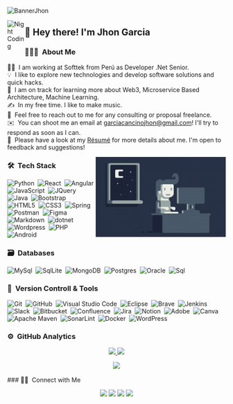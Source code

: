 ![BannerJhon](https://github.com/Lotware/Lotware/assets/14094848/8074ec84-2834-457f-8563-599f0c0cf914)

<img alt="Night Coding" src="./assets/Hand%20Wave.gif" width='40' align="left"/><h2 align="left">👋 Hey there! I'm Jhon Garcia</h2>


<!-- ## 👋 &nbsp;Hey there! I'm Aditya Kanoi -->

### 👨🏻‍💻 &nbsp;About Me

👨‍💻 &nbsp;I am working at Softtek from Perú as Developer .Net Senior.\
💡 &nbsp;I like to explore new technologies and develop software solutions and quick hacks.\
🌱 &nbsp;I am on track for learning more about Web3, Microservice Based Architecture, Machine Learning.\
✍️ &nbsp;In my free time. I like to make music.\
💬 &nbsp;Feel free to reach out to me for any consulting or proposal freelance.\
✉️ &nbsp;You can shoot me an email at garciacancinojhon@gmail.com! I'll try to respond as soon as I can.\
📄 &nbsp;Please have a look at my [Résumé](https://docs.google.com/document/d/1IROAiUFDh4UcRhzbuEp18aulq4vRCktu/edit) for more details about me. I'm open to feedback and suggestions!


<img alt="Night Coding" src="https://raw.githubusercontent.com/AVS1508/AVS1508/master/assets/Night-Coding.gif" align="right"/>

### 🛠 &nbsp;Tech Stack

![Python](https://img.shields.io/badge/python-3670A0?style=for-the-badge&logo=python&logoColor=ffdd54)&nbsp;
![React](https://img.shields.io/badge/React-%2361DAFB?style=for-the-badge&logo=react&logoColor=black)&nbsp;
![Angular](https://img.shields.io/badge/Angular-DD0031?style=for-the-badge&logo=angular&logoColor=white)&nbsp;
![JavaScript](https://img.shields.io/badge/javascript-%23323330.svg?style=for-the-badge&logo=javascript&logoColor=%23F7DF1E)&nbsp;
![JQuery](https://img.shields.io/badge/jQuery-0769AD?style=for-the-badge&logo=jquery&logoColor=white)&nbsp;
![Java](https://img.shields.io/badge/java-%23ED8B00.svg?style=for-the-badge&logo=java&logoColor=white)&nbsp;
![Bootstrap](https://img.shields.io/badge/bootstrap-%23563D7C.svg?style=for-the-badge&logo=bootstrap&logoColor=white)&nbsp;
![HTML5](https://img.shields.io/badge/html5-%23E34F26.svg?style=for-the-badge&logo=html5&logoColor=white)&nbsp;
![CSS3](https://img.shields.io/badge/css3-%231572B6.svg?style=for-the-badge&logo=css3&logoColor=white)&nbsp;
![Spring](https://img.shields.io/badge/spring-%236DB33F.svg?style=for-the-badge&logo=spring&logoColor=white)&nbsp;
![Postman](https://img.shields.io/badge/Postman-FF6C37?style=for-the-badge&logo=postman&logoColor=white)&nbsp;
![Figma](https://img.shields.io/badge/figma-%23F24E1E.svg?style=for-the-badge&logo=figma&logoColor=white)&nbsp;
![Markdown](https://img.shields.io/badge/markdown-%23000000.svg?style=for-the-badge&logo=markdown&logoColor=white)&nbsp;
![dotnet](https://img.shields.io/badge/-blue?style=for-the-badge&logo=dotnet&logoSize=auto)&nbsp;
![Wordpress](	https://img.shields.io/badge/Wordpress-21759B?style=for-the-badge&logo=wordpress&logoColor=white)&nbsp;
![PHP](https://img.shields.io/badge/PHP-777BB4?style=for-the-badge&logo=php&logoColor=white)&nbsp;
![Android](https://img.shields.io/badge/Android-%2334A853?style=for-the-badge&logo=android&logoColor=white)&nbsp;



### 🗃 &nbsp;Databases
![MySql](https://img.shields.io/badge/MySQL-00000F?style=for-the-badge&logo=mysql&logoColor=white)&nbsp;
![SqlLite](https://img.shields.io/badge/SQLite-07405E?style=for-the-badge&logo=sqlite&logoColor=white)&nbsp;
![MongoDB](https://img.shields.io/badge/MongoDB-%234ea94b.svg?style=for-the-badge&logo=mongodb&logoColor=white)&nbsp;
![Postgres](https://img.shields.io/badge/postgres-%23316192.svg?style=for-the-badge&logo=postgresql&logoColor=white)&nbsp;
![Oracle](https://img.shields.io/badge/Oracle-F80000?style=for-the-badge&logo=Oracle&logoColor=white)&nbsp;
![Sql](https://img.shields.io/badge/Microsoft_SQL_Server-CC2927?style=for-the-badge&logo=microsoft-sql-server&logoColor=white)&nbsp;

### 🧰 &nbsp;Version Controll & Tools 

![Git](https://img.shields.io/badge/git-%23F05033.svg?style=for-the-badge&logo=git&logoColor=white)&nbsp;
![GitHub](https://img.shields.io/badge/github-%23121011.svg?style=for-the-badge&logo=github&logoColor=white)&nbsp;
![Visual Studio Code](https://img.shields.io/badge/Visual%20Studio%20Code-0078d7.svg?style=for-the-badge&logo=visual-studio-code&logoColor=white)&nbsp;
![Eclipse](https://img.shields.io/badge/Eclipse-FE7A16.svg?style=for-the-badge&logo=Eclipse&logoColor=white)&nbsp;
![Brave](https://img.shields.io/badge/Brave-FB542B?style=for-the-badge&logo=Brave&logoColor=white)&nbsp;
![Jenkins](https://img.shields.io/badge/jenkins-%232C5263.svg?style=for-the-badge&logo=jenkins&logoColor=white)
![Slack](https://img.shields.io/badge/Slack-4A154B?style=for-the-badge&logo=slack&logoColor=white)&nbsp;
![Bitbucket](https://img.shields.io/badge/bitbucket-%230047B3.svg?style=for-the-badge&logo=bitbucket&logoColor=white)&nbsp;
![Confluence](https://img.shields.io/badge/confluence-%23172BF4.svg?style=for-the-badge&logo=confluence&logoColor=white)&nbsp;
![Jira](https://img.shields.io/badge/jira-%230A0FFF.svg?style=for-the-badge&logo=jira&logoColor=white)&nbsp;
![Notion](https://img.shields.io/badge/Notion-%23000000.svg?style=for-the-badge&logo=notion&logoColor=white)&nbsp;
![Adobe](https://img.shields.io/badge/adobe-%23FF0000.svg?style=for-the-badge&logo=adobe&logoColor=white)&nbsp;
![Canva](https://img.shields.io/badge/Canva-%2300C4CC.svg?style=for-the-badge&logo=Canva&logoColor=white)&nbsp;
![Apache Maven](https://img.shields.io/badge/Apache%20Maven-C71A36?style=for-the-badge&logo=Apache%20Maven&logoColor=white)&nbsp;
![SonarLint](https://img.shields.io/badge/SonarLint-CB2029?style=for-the-badge&logo=SONARLINT&logoColor=white)&nbsp;
![Docker](https://img.shields.io/badge/Docker-%232496ED?style=for-the-badge&logo=docker&logoColor=white)&nbsp;
![WordPress](https://img.shields.io/badge/WordPress-%2321759B?style=for-the-badge&logo=wordpress&logoColor=white)&nbsp;


### ⚙️ &nbsp;GitHub Analytics

<p align="center">
  <a href="https://github.com/Lotware">
    <img height="180em" src="https://github-readme-stats-eight-theta.vercel.app/api?username=Lotware&show_icons=true&theme=algolia&include_all_commits=true&count_private=true"/>
  </a>
  <a href="https://github.com/Lotware">
    <img height="180em" src="https://github-readme-stats-eight-theta.vercel.app/api/top-langs/?username=Lotware&layout=compact&langs_count=8&theme=algolia"/>
  </a>
</p>

<p align="center">
  <img height="180em" src="https://github-readme-streak-stats.herokuapp.com/?user=Lotware&theme=dark&hide_border=true"/>
</p>
### 🤝🏻 &nbsp;Connect with Me

<p align="center">
<a href="www.linkedin.com/in/jhon-garcia-cancino-b76b54a8"><img src="https://img.shields.io/badge/-Lotware-0077B5?style=flat&logo=Linkedin&logoColor=white"/></a>
<a href="mailto:garciacancinojhon@gmail.com"><img src="https://img.shields.io/badge/-Lotware-D14836?style=flat&logo=Gmail&logoColor=white"/></a>
<a href="https://www.instagram.com/garciacancinojhon?igsh=ejJzN2JkZW1hMms%3D&utm_source=qr"><img src="https://img.shields.io/badge/-Lotware-E4405F?style=flat&logo=Instagram&logoColor=white"/></a>
<a href="https://www.facebook.com/jhon.garciacancino/"><img src="https://img.shields.io/badge/-Lotware-1877F2?style=flat&logo=Facebook&logoColor=white"/></a>
</p>


